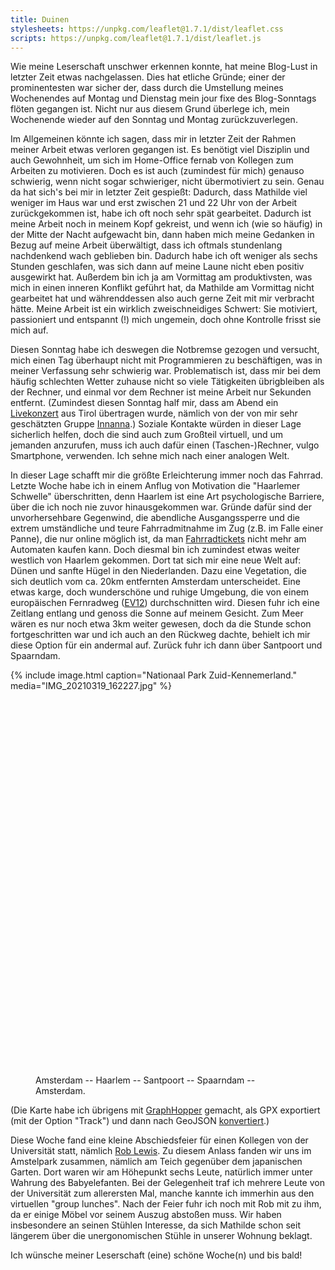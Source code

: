 ```yaml
---
title: Duinen
stylesheets: https://unpkg.com/leaflet@1.7.1/dist/leaflet.css
scripts: https://unpkg.com/leaflet@1.7.1/dist/leaflet.js
---
```


Wie meine Leserschaft unschwer erkennen konnte,
hat meine Blog-Lust in letzter Zeit etwas nachgelassen.
Dies hat etliche Gründe; einer der prominentesten war sicher der,
dass durch die Umstellung meines Wochenendes auf Montag und Dienstag
mein jour fixe des Blog-Sonntags flöten gegangen ist.
Nicht nur aus diesem Grund überlege ich,
mein Wochenende wieder auf den Sonntag und Montag zurückzuverlegen.

Im Allgemeinen könnte ich sagen, dass mir in letzter Zeit
der Rahmen meiner Arbeit etwas verloren gegangen ist.
Es benötigt viel Disziplin und auch Gewohnheit,
um sich im Home-Office fernab von Kollegen zum Arbeiten zu motivieren.
Doch es ist auch (zumindest für mich) genauso schwierig,
wenn nicht sogar schwieriger, nicht übermotiviert zu sein.
Genau da hat sich's bei mir in letzter Zeit gespießt:
Dadurch, dass Mathilde viel weniger im Haus war und
erst zwischen 21 und 22 Uhr von der Arbeit zurückgekommen ist,
habe ich oft noch sehr spät gearbeitet.
Dadurch ist meine Arbeit noch in meinem Kopf gekreist, und
wenn ich (wie so häufig) in der Mitte der Nacht aufgewacht bin,
dann haben mich meine Gedanken in Bezug auf meine Arbeit überwältigt,
dass ich oftmals stundenlang nachdenkend wach geblieben bin.
Dadurch habe ich oft weniger als sechs Stunden geschlafen,
was sich dann auf meine Laune nicht eben positiv ausgewirkt hat.
Außerdem bin ich ja am Vormittag am produktivsten,
was mich in einen inneren Konflikt geführt hat, da
Mathilde am Vormittag nicht gearbeitet hat und
währenddessen also auch gerne Zeit mit mir verbracht hätte.
Meine Arbeit ist ein wirklich zweischneidiges Schwert:
Sie motiviert, passioniert und entspannt (!) mich ungemein,
doch ohne Kontrolle frisst sie mich auf.

Diesen Sonntag habe ich deswegen die Notbremse gezogen und versucht,
mich einen Tag überhaupt nicht mit Programmieren zu beschäftigen,
was in meiner Verfassung sehr schwierig war.
Problematisch ist, dass mir bei dem häufig schlechten Wetter
zuhause nicht so viele Tätigkeiten übrigbleiben als der Rechner,
und einmal vor dem Rechner ist meine Arbeit nur Sekunden entfernt.
(Zumindest diesen Sonntag half mir, dass am Abend
ein [Livekonzert](https://www.youtube.com/watch?v=2yXJBTDXsA0) aus Tirol
übertragen wurde, nämlich von der von mir sehr geschätzten Gruppe [Innanna].)
Soziale Kontakte würden in dieser Lage sicherlich helfen,
doch die sind auch zum Großteil virtuell, und um jemanden anzurufen,
muss ich auch dafür einen (Taschen-)Rechner, vulgo Smartphone, verwenden.
Ich sehne mich nach einer analogen Welt.

In dieser Lage schafft mir die größte Erleichterung immer noch das Fahrrad.
Letzte Woche habe ich in einem Anflug von Motivation
die "Haarlemer Schwelle" überschritten,
denn Haarlem ist eine Art psychologische Barriere,
über die ich noch nie zuvor hinausgekommen war.
Gründe dafür sind
der unvorhersehbare Gegenwind,
die abendliche Ausgangssperre und
die extrem umständliche und teure Fahrradmitnahme im Zug (z.B. im Falle einer Panne),
die nur online möglich ist, da man [Fahrradtickets] nicht mehr am Automaten kaufen kann.
Doch diesmal bin ich zumindest etwas weiter westlich von Haarlem gekommen.
Dort tat sich mir eine neue Welt auf: Dünen und sanfte Hügel in den Niederlanden.
Dazu eine Vegetation, die sich deutlich vom ca. 20km entfernten Amsterdam unterscheidet.
Eine etwas karge, doch wunderschöne und ruhige Umgebung,
die von einem europäischen Fernradweg ([EV12]) durchschnitten wird.
Diesen fuhr ich eine Zeitlang entlang und genoss die Sonne auf meinem Gesicht.
Zum Meer wären es nur noch etwa 3km weiter gewesen,
doch da die Stunde schon fortgeschritten war und ich auch an den Rückweg dachte,
behielt ich mir diese Option für ein andermal auf.
Zurück fuhr ich dann über Santpoort und Spaarndam.

{% include image.html caption="Nationaal Park Zuid-Kennemerland." media="IMG_20210319_162227.jpg" %}

<figure class="image">
<div id="map" style="height: 600px;"></div>
<figcaption>Amsterdam -- Haarlem -- Santpoort -- Spaarndam -- Amsterdam.</figcaption>
</figure>
<script>
var newMap = L.map('map');
L.tileLayer('http://{s}.tile.osm.org/{z}/{x}/{y}.png', {
  attribution: '&copy; <a href="https://www.openstreetmap.org/copyright">OpenStreetMap</a> contributors'
}).addTo(newMap);
fetch('{% include media %}/route.geojson')
  .then(response => response.json())
  .then(data => newMap.fitBounds(L.geoJson(data).addTo(newMap).getBounds()));
</script>

(Die Karte habe ich übrigens mit [GraphHopper](https://graphhopper.com/maps/?point=Esmoreitstraat%2C%201055CH%2C%20Amsterdam%2C%20Netherlands&point=52.394704%2C4.593905&point=52.417701%2C4.609596&point=52.426753%2C4.620738&point=52.405914%2C4.656315&point=52.38503%2C4.779267&point=52.385108%2C4.834038&point=Esmoreitstraat%2C%201055CA%2C%20Amsterdam%2C%20Netherlands&vehicle=bike)
gemacht, als GPX exportiert (mit der Option "Track") und dann
nach GeoJSON [konvertiert](https://mapbox.github.io/togeojson/).)

Diese Woche fand eine kleine Abschiedsfeier für
einen Kollegen von der Universität statt, nämlich [Rob Lewis].
Zu diesem Anlass fanden wir uns im Amstelpark zusammen,
nämlich am Teich gegenüber dem japanischen Garten.
Dort waren wir am Höhepunkt sechs Leute,
natürlich immer unter Wahrung des Babyelefanten.
Bei der Gelegenheit traf ich mehrere Leute von der Universität zum allerersten Mal,
manche kannte ich immerhin aus den virtuellen "group lunches".
Nach der Feier fuhr ich noch mit Rob mit zu ihm,
da er einige Möbel vor seinem Auszug abstoßen muss.
Wir haben insbesondere an seinen Stühlen Interesse, da sich Mathilde
schon seit längerem über die unergonomischen Stühle in unserer Wohnung beklagt.

Ich wünsche meiner Leserschaft (eine) schöne Woche(n) und bis bald!

[Innanna]: https://www.innanna.at/
[Fahrradtickets]: https://www.ns.nl/en/travel-information/bikes-on-the-train.html
[EV12]: https://de.wikipedia.org/wiki/Nordseek%C3%BCsten-Route_(EV12)
[Rob Lewis]: http://robertylewis.com/
